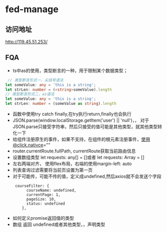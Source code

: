 # fed-manage

## 访问地址
http://119.45.51.253/

## FQA
- ts中as的使用，类型断言的一种，用于限制某个数据类型；
```typescript
 // 类型断言形式一，尖括号语法    
let someValue: any = 'this is a string';
let strLen: number = (<string>someValue).length
// 类型断言形式二，as语法    
let someValue: any = 'this is a string';
let strLen: number = (someValue as string).length    

```

- 函数中使用try catch finally,在try执行return,finally也会执行
- JSON.parse(window.localStorage.getItem('user') || 'null')，， 对于JSON.parse只接受字符串，然后只接受的值可能是其他类型，就其他类型转化一下
- 给组件注册原生的事件，如果不支持，在组件的根元素注册事件，使用@click.nativce=""
- router.currentRoute.fullPath, currentRoute获取当前路由信息
- 设置数组类型 let requests: any[] = []或者 let requests: Array<any> = []
- 左右两端对齐， 使用flex布局，右端的使用margin-left: auto
- 列表查询过滤需要将当前页设置为第一页
- 对于可能传，可能不传的值，定义成undefined,然后axios就不会发送个字段
  ```
   courseFilter: {
        courseName: undefined,
        currentPage: 1,
        pageSize: 10,
        status: undefined
      },
- 如何定义promise返回值的类型
- 数组 返回 undefined或者其他类型，，声明类型
